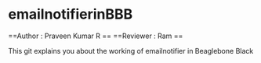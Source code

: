 emailnotifierinBBB
==================
==Author : Praveen Kumar R ==
==Reviewer : Ram ==

This git explains you about the working of emailnotifier in Beaglebone Black
